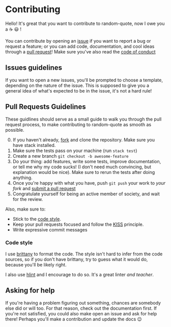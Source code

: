 # Contributing

Hello! It's great that you want to contribute to random-quote, now I owe you a :coffee: :smiley: !

You can contribute by opening an [issue](https://github.com/TheMC47/random-quote/issues/new/choose) if you want to report 
a bug or request a feature; or you can  add code, documentation, and cool ideas through a  [pull request](#pull-requests-guidelines)! Make sure 
you've also read the [code of conduct](CODE_OF_CONDUCT.md)

## Issues guidelines
If you want to open a new issues, you'll be prompted to choose a template, depending on the nature of the issue. This
is supposed to give you a general idea of what's expected to be in the issue, it's not a hard rule! 

## Pull Requests Guidelines
These guidlines should serve as a small guide to walk you through the pull request process, to make contributing to
random-quote as smooth as possible.

0. If you haven't already, [fork](https://github.com/TheMC47/random-quote/fork) and clone the repository. Make sure 
you have stack installed.
1. Make sure the tests pass on your machine (run `stack test`)
2. Create a new branch `git checkout -b awesome-feature`
3. Do your thing: add features, write some tests, improve documentation, or tell me why my code sucks! (I don't need
much convincing, but explanation would be nice). Make sure to rerun the tests after doing anything.
4. Once you're happy with what you have, push `git push` your work to *your fork* and [submit a pull request](https://github.com/TheMC47/random-quote/compare)
5. Congratulate yourself for being an active member of society, and wait for the review.

Also, make sure to:

- Stick to the [code style](#code-style).
- Keep your pull requests focused and follow the [KISS](https://en.wikipedia.org/wiki/KISS_principle) principle.
- Write expressive commit messages

### Code style
I use [brittany](https://hackage.haskell.org/package/brittany) to format the code. The style isn't hard to infer from
the code sources, so if you don't have brittany, try to guess what it would do, because you'll be likely right.

I also use  [hlint](https://github.com/ndmitchell/hlint) and I encourage to do so. It's a great linter *and teacher*.


## Asking for help
If you're having a problem figuring out something, chances are somebody else did or will too. For that reason, check
out the documentation first. If you're not satisfied, you could also make open an issue and ask for help there! Perhaps
you'll make a contribution and update the docs :wink:
